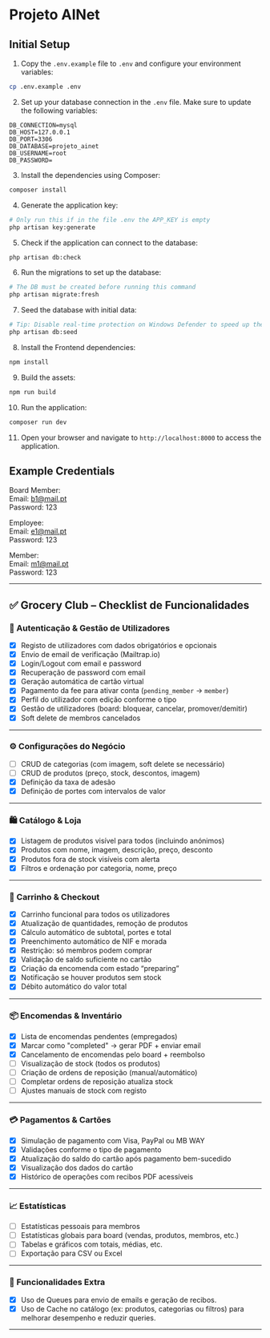 # Projeto AINet

## Initial Setup


1. Copy the `.env.example` file to `.env` and configure your environment variables:
```bash
cp .env.example .env
```

2. Set up your database connection in the `.env` file. Make sure to update the following variables:
```env
DB_CONNECTION=mysql
DB_HOST=127.0.0.1
DB_PORT=3306
DB_DATABASE=projeto_ainet
DB_USERNAME=root
DB_PASSWORD=
```

3. Install the dependencies using Composer:
```bash
composer install
```

4. Generate the application key:
```bash
# Only run this if in the file .env the APP_KEY is empty
php artisan key:generate
```
5. Check if the application can connect to the database:
```bash
php artisan db:check
```

6. Run the migrations to set up the database:
```bash
# The DB must be created before running this command
php artisan migrate:fresh
```

7. Seed the database with initial data:
```bash
# Tip: Disable real-time protection on Windows Defender to speed up the process
php artisan db:seed
```

8. Install the Frontend dependencies:
```bash
npm install
```

9. Build the assets:
```bash
npm run build
```

10. Run the application:
```bash
composer run dev
```

11. Open your browser and navigate to `http://localhost:8000` to access the application.

## Example Credentials

Board Member:\
Email: b1@mail.pt\
Password: 123

Employee:\
Email: e1@mail.pt\
Password: 123

Member:\
Email: m1@mail.pt\
Password: 123

---

## ✅ Grocery Club – Checklist de Funcionalidades

### 🔐 Autenticação & Gestão de Utilizadores
- [x] Registo de utilizadores com dados obrigatórios e opcionais
- [x] Envio de email de verificação (Mailtrap.io)
- [x] Login/Logout com email e password
- [x] Recuperação de password com email
- [x] Geração automática de cartão virtual
- [x] Pagamento da fee para ativar conta (`pending_member` → `member`)
- [x] Perfil do utilizador com edição conforme o tipo
- [x] Gestão de utilizadores (board: bloquear, cancelar, promover/demitir)
- [x] Soft delete de membros cancelados

---

### ⚙️ Configurações do Negócio
- [ ] CRUD de categorias (com imagem, soft delete se necessário)
- [ ] CRUD de produtos (preço, stock, descontos, imagem)
- [x] Definição da taxa de adesão
- [x] Definição de portes com intervalos de valor

---

### 🛍️ Catálogo & Loja
- [x] Listagem de produtos visível para todos (incluindo anónimos)
- [x] Produtos com nome, imagem, descrição, preço, desconto
- [x] Produtos fora de stock visíveis com alerta
- [x] Filtros e ordenação por categoria, nome, preço
---

### 🛒 Carrinho & Checkout
- [x] Carrinho funcional para todos os utilizadores
- [x] Atualização de quantidades, remoção de produtos
- [x] Cálculo automático de subtotal, portes e total
- [x] Preenchimento automático de NIF e morada
- [x] Restrição: só membros podem comprar
- [x] Validação de saldo suficiente no cartão
- [x] Criação da encomenda com estado “preparing”
- [x] Notificação se houver produtos sem stock
- [x] Débito automático do valor total

---

### 📦 Encomendas & Inventário
- [x] Lista de encomendas pendentes (empregados)
- [x] Marcar como "completed" → gerar PDF + enviar email
- [x] Cancelamento de encomendas pelo board + reembolso
- [ ] Visualização de stock (todos os produtos)
- [ ] Criação de ordens de reposição (manual/automático)
- [ ] Completar ordens de reposição atualiza stock
- [ ] Ajustes manuais de stock com registo

---

### 💳 Pagamentos & Cartões
- [x] Simulação de pagamento com Visa, PayPal ou MB WAY
- [x] Validações conforme o tipo de pagamento
- [x] Atualização do saldo do cartão após pagamento bem-sucedido
- [x] Visualização dos dados do cartão
- [x] Histórico de operações com recibos PDF acessíveis

---

### 📈 Estatísticas
- [ ] Estatísticas pessoais para membros
- [ ] Estatísticas globais para board (vendas, produtos, membros, etc.)
- [ ] Tabelas e gráficos com totais, médias, etc.
- [ ] Exportação para CSV ou Excel

---

### 🔄 Funcionalidades Extra
- [x] Uso de Queues para envio de emails e geração de recibos.
- [x] Uso de Cache no catálogo (ex: produtos, categorias ou filtros) para melhorar desempenho e reduzir queries.
---
